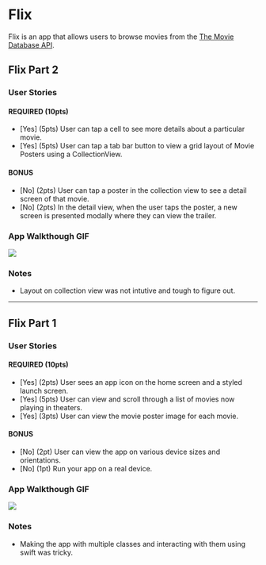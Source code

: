 # Flix

Flix is an app that allows users to browse movies from the [The Movie Database API](http://docs.themoviedb.apiary.io/#).

## Flix Part 2

### User Stories

#### REQUIRED (10pts)
- [Yes] (5pts) User can tap a cell to see more details about a particular movie.
- [Yes] (5pts) User can tap a tab bar button to view a grid layout of Movie Posters using a CollectionView.

#### BONUS
- [No] (2pts) User can tap a poster in the collection view to see a detail screen of that movie.
- [No] (2pts) In the detail view, when the user taps the poster, a new screen is presented modally where they can view the trailer.

### App Walkthough GIF
![](unit2gif.gif)

### Notes
- Layout on collection view was not intutive and tough to figure out.

---

## Flix Part 1

### User Stories

#### REQUIRED (10pts)
- [Yes] (2pts) User sees an app icon on the home screen and a styled launch screen.
- [Yes] (5pts) User can view and scroll through a list of movies now playing in theaters.
- [Yes] (3pts) User can view the movie poster image for each movie.

#### BONUS
- [No] (2pt) User can view the app on various device sizes and orientations.
- [No] (1pt) Run your app on a real device.

### App Walkthough GIF
![](unit1gif.gif)

### Notes
- Making the app with multiple classes and interacting with them using swift was tricky.
